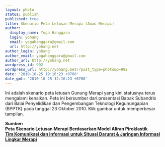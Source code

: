 ```yaml
---
layout: photo
status: publish
published: true
title: Skenario Peta Letusan Merapi (Awas Merapi)
author:
  display_name: Yoga Hanggara
  login: yohang
  email: yogahanggara@gmail.com
  url: http://yohang.net
author_login: yohang
author_email: yogahanggara@gmail.com
author_url: http://yohang.net
wordpress_id: 992
wordpress_url: http://yohang.net/?post_type=photo&p=992
date: '2010-10-25 19:16:23 +0700'
date_gmt: '2010-10-25 12:16:23 +0700'
---
```

Ini adalah skenario peta letusan Gunung Merapi yang kini statusnya terus mengalami kenaikan. Peta ini bersumber dari presentasi Bapak Subandrio dari Balai Penyelidikan dan Pengembangan Teknologi Kegunungapian (BPPTK) pada tanggal 23 Oktober 2010. Klik gambar untuk memperbesar tampilan.

**Sumber:  
Peta Skenario Letusan Merapi Berdasarkan Model Aliran Piroklastik  
 [Tim Komunikasi dan Informasi untuk Situasi Darurat & Jaringan Informasi Lingkar Merapi](http://tikusdarat.net/?p=437)**

